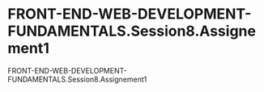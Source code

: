 # FRONT-END-WEB-DEVELOPMENT-FUNDAMENTALS.Session8.Assignement1
FRONT-END-WEB-DEVELOPMENT-FUNDAMENTALS.Session8.Assignement1
